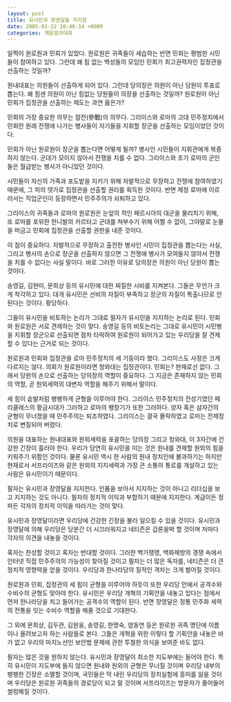 ```yaml
---
layout: post
title: 유시민과 장영달을 지지함
date: 2005-03-22 10:46:14 +0900
categories: 깨달음의대화
---
```

일찍이 원로원과 민회가 있었다. 원로원은 귀족들이 세습하는 반면 민회는 평범한 시민들이 참여하고 있다. 그런데 왜 힘 없는 백성들의 모임인 민회가 최고권력자인 집정관을 선출하는 것일까?
  

  
원내대표는 의원들이 선출하게 되어 있다. 그런데 당의장은 의원이 아닌 당원이 투표로 뽑는다. 왜 힘센 의원이 아닌 힘없는 당원들이 의장을 선출하는 것일까? 원로원이 아닌 민회가 집정관을 선출하는 제도는 과연 옳은가?
  

  
민회의 가장 중요한 의무는 참전(參戰)의 의무다. 그리이스와 로마의 고대 민주정치에서 민회란 원래 전쟁에 나가는 병사들이 자기들을 지휘할 장군을 선출하는 모임이었던 것이다.
  

  
민회가 아닌 원로원이 장군을 뽑는다면 어떻게 될까? 병사인 시민들이 지휘관에게 복종하지 않는다. 군대가 모이지 않아서 전쟁을 치를 수 없다. 그리이스와 초기 로마의 군인들은 월급받는 병사가 아니었던 것이다.
  

  
시민들이 자신의 가족과 포도밭을 지키기 위해 자발적으로 무장하고 전쟁에 참여하였기 때문에, 그 피의 댓가로 집정관을 선출할 권리를 획득한 것이다. 반면 제정 로마에 이르러서는 직업군인이 등장하면서 민주주의가 쇠퇴하고 있다.
  

  
그리이스의 귀족들과 로마의 원로원은 눈앞의 적인 페르시아의 대군을 물리치기 위해, 또 로마를 포위한 한니발의 카르타고 군대를 쳐부수기 위해 어쩔 수 없이, 그야말로 눈물을 머금고 민회에 집정관을 선출할 권한을 내준 것이다.
  

  
이 점이 중요하다. 자발적으로 무장하고 출전한 병사인 시민이 집정관을 뽑는다는 사실, 그리고 병사의 손으로 장군을 선출하지 않으면 그 전쟁에 병사가 모여들지 않아서 전쟁을 치를 수 없다는 사실 말이다. 바로 그러한 이유로 당의장은 의원이 아닌 당원이 뽑는 것이다.
  

  
송영길, 김현미, 문희상 등의 유시민에 대한 찌질한 시비를 지켜본다. 그들은 무언가 크게 착각하고 있다. 대개 유시민은 선비의 자질이 부족하고 장군의 자질이 특출나므로 안된다는 것이다. 황당하다.
  

  
그들이 유시민을 비토하는 논리가 그대로 필자가 유시민을 지지하는 논리로 된다. 민회와 원로원은 서로 견제하는 것이 맞다. 송영길 등의 비토논리는 그대로 유시민이 시민병을 지휘할 장군으로 선출되면 점차 타락하여 원로원이 되어가고 있는 우리당을 잘 견제할 수 있다는 근거로 되는 것이다.
  

  
원로원과 민회와 집정관을 로마 민주정치의 세 기둥이라 했다. 그리이스도 사정은 크게 다르지는 않다. 의회가 원로원이라면 청와대는 집정관이다. 민회는? 현재로선 없다. 그래서 당원의 손으로 선출하는 당의장의 역할이 중요하다. 그 지금은 존재하지 않는 민회의 역할, 곧 원외세력의 대변자 역할을 해주기 위해서 말이다.
  

  
세 힘이 솥발처럼 팽팽하게 균형을 이루어야 한다. 그리이스 민주정치의 전성기였던 페리클레스의 황금시대가 그러하고 로마의 팽창기가 또한 그러하다. 양자 혹은 삼자간의 균형이 무너졌을 때 민주주의는 퇴조하였다. 그리이스는 결국 몰락하였고 로마는 전제정치로 변질되어 버렸다.
  

  
의원을 대표하는 원내대표와 원외세력을 포괄하는 당의장 그리고 청와대, 이 3자간에 건강한 긴장이 흘러야 한다. 우리가 당연히 유시민을 미는 것은 원내를 견제할 원외의 힘을 키워주기 위함인 것이다. 물론 유시민 역시 한 사람의 원내 정치인에 불과하기는 하지만 현재로서 서프라이즈와 같은 원외의 지지세력과 가장 큰 소통의 통로를 개설하고 있는 사람은 유시민이기 때문이다.
  

  
필자는 유시민과 장영달을 지지한다. 인품을 보아서 지지하는 것이 아니고 리더십을 보고 지지하는 것도 아니다. 필자의 정치적 이익과 부합하기 때문에 지지한다. 계급이든 정파든 각자의 정치적 이익을 따라가는 것이 맞다.
  

  
유시민과 장영달이라면 우리당에 건강한 긴장을 불러 일으킬 수 있을 것이다. 유시민과 장영달에 의해 우리당은 당분간 더 시끄러워지고 네티즌은 갑론을박 할 것이며 저마다 각자의 의견을 내놓을 것이다.
  

  
혹자는 찬성할 것이고 혹자는 반대할 것이다. 그러한 백가쟁명, 백화제방의 경쟁 속에서 인터넷 직접 민주주의의 가능성이 찾아질 것이고 필자는 더 많은 독자를, 네티즌은 더 큰 정치적 영향력을 얻을 것이다. 우리당과 한나라당의 질적인 격차는 크게 벌어질 것이다.
  

  
원로원과 민회, 집정관의 세 힘이 균형을 이루어야 하듯이 또한 우리당 안에서 공격수와 수비수의 균형도 맞아야 한다. 유시민은 우리당 개혁의 기획안을 내놓고 있다는 점에서 먼저 한나라당을 치고 들어가는 공격수의 역할이 된다. 반면 장영달은 정통 민주화 세력의 전통을 잇는 수비수 역할을 해줄 것으로 기대한다.
  

  
그 외에 문희상, 김두관, 김원웅, 송영길, 한명숙, 염동연 등은 원로원 귀족 명단에 이름이나 올려보고자 하는 사람들로 본다. 그들은 개혁을 위한 이렇다 할 기획안을 내놓은 바가 없고 우리의 마지노선인 보안법 문제에 관한 투철한 의식을 보여준 바도 없다.
  

  
필자는 많은 것을 원하지 않는다. 유시민과 장영달이 최소한 지도부에는 들어야 한다. 특히 유시민이 지도부에 들지 않으면 원내와 원외의 균형은 무너질 것이며 우리당 내부의 팽팽한 긴장은 소멸할 것이며, 국민들은 막 내린 우리당의 정치실험에 흥미를 잃을 것이며 우리당은 원로원 귀족들의 경로당이 되고 말 것이며 서프라이즈는 방문자가 줄어들어 썰렁해질 것이다.